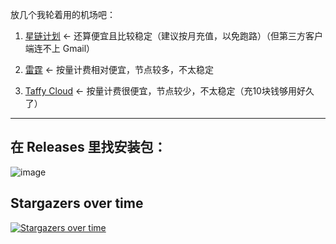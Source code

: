 放几个我轮着用的机场吧：

1. [星链计划](https://starlink.to/#/register?code=ZGpZxxUy) ← 还算便宜且比较稳定（建议按月充值，以免跑路）（但第三方客户端连不上 Gmail）

2. [雷霆](https://invite.ltss.cc/GomaTyl1) ← 按量计费相对便宜，节点较多，不太稳定

3. [Taffy Cloud](https://xn--omst67bxkr3hr.com/#/login?type=reg&affcode=1lJZlvoC) ← 按量计费很便宜，节点较少，不太稳定（充10块钱够用好久了）

---

## 在 Releases 里找安装包：

![image](https://github.com/user-attachments/assets/9dfc95fe-aaef-4b79-b4f9-11bcf0567297)

## Stargazers over time

[![Stargazers over time](https://starchart.cc/TCOTC/Clash_Chinese_Patch20231102.svg)](https://starchart.cc/TCOTC/Clash_Chinese_Patch20231102)
